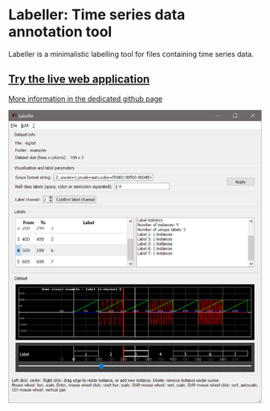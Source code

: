 # Labeller: Time series data annotation tool

Labeller is a minimalistic labelling tool for files containing time series data. 

## [Try the live web application](wasm-latest/labeller.html)

[More information in the dedicated github page](labeller.danielroggen.net)


![Labeller](/documentation/img/l0.png)



